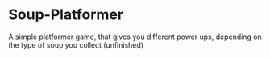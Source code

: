 # Soup-Platformer
A simple platformer game, that gives you different power ups, depending on the type of soup you collect (unfinished)
